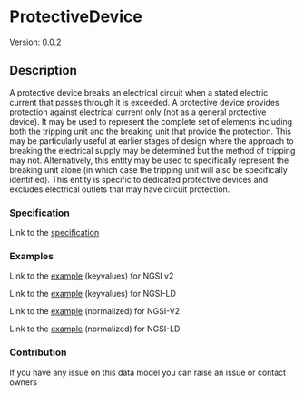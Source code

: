 # ProtectiveDevice
Version: 0.0.2

## Description 

A protective device breaks an electrical circuit when a stated electric current that passes through it is exceeded.  A protective device provides protection against electrical current only (not as a general protective device). It may be used to represent the complete set of elements including both the tripping unit and the breaking unit that provide the protection. This may be particularly useful at earlier stages of design where the approach to breaking the electrical supply may be determined but the method of tripping may not. Alternatively, this entity may be used to specifically represent the breaking unit alone (in which case the tripping unit will also be specifically identified). This entity is specific to dedicated protective devices and excludes electrical outlets that may have circuit protection.
### Specification

Link to the [specification](https://github.com/smart-data-models/incubated/tree/master/SAREF/s4bldg/ProtectiveDevice/doc/spec.md)

### Examples

Link to the [example](https://github.com/smart-data-models/incubated/tree/master/SAREF/s4bldg/ProtectiveDevice/examples/example.json) (keyvalues) for NGSI v2

Link to the [example](https://github.com/smart-data-models/incubated/tree/master/SAREF/s4bldg/ProtectiveDevice/examples/example.jsonld) (keyvalues) for NGSI-LD

Link to the [example](https://github.com/smart-data-models/incubated/tree/master/SAREF/s4bldg/ProtectiveDevice/examples/example-normalized.json) (normalized) for NGSI-V2

Link to the [example](https://github.com/smart-data-models/incubated/tree/master/SAREF/s4bldg/ProtectiveDevice/examples/example-normalized.jsonld) (normalized) for NGSI-LD
### Contribution

 If you have any issue on this data model you can raise an issue or contact owners

